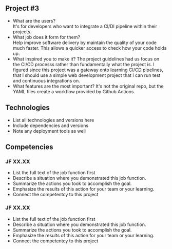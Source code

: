 ## Project #3
- What are the users? <br>
It's for developers who want to integrate a CI/DI pipeline within their projects.
- What job does it form for them? <br>
Help improve software delivery by maintain the quality of your code much faster. This allows a quicker access to check how your code holds up.
- What inspired you to make it?
The project guidelines had us focus on the CI/CD processs rather than fundamentally what the project is. I figured since this project was a gateway onto learning
CI/CD pipelines, that I should use a simple web development project that I can run test and continuous integrations on.
- What features are the most important?
It's not the original repo, but the YAML files create a workflow provided by Github Actions.


## Technologies
- List all technologies and versions here
- Include dependencies and versions
- Note any deployment tools as well

## Competencies
### JF XX.XX
- List the full text of the job function first
- Describe a situation where you demonstrated  this job function.
- Summarize the actions you took to accomplish the goal. 
- Emphasize the results of this action for your team or your learning. 
- Connect the competentcy to this project

### JF XX.XX
- List the full text of the job function first
- Describe a situation where you demonstrated  this job function.
- Summarize the actions you took to accomplish the goal. 
- Emphasize the results of this action for your team or your learning. 
- Connect the competentcy to this project
